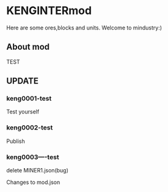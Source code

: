 # KENGINTERmod
Here are some ores,blocks and units.
Welcome to mindustry:)
## About mod
TEST
## UPDATE

### keng0001-test

Test yourself

### keng0002-test

Publish

### keng0003—-test

delete MINER1.json(bug)

Changes to mod.json
